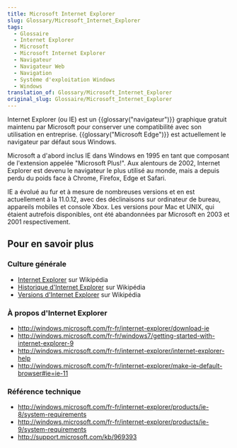 ```yaml
---
title: Microsoft Internet Explorer
slug: Glossary/Microsoft_Internet_Explorer
tags:
  - Glossaire
  - Internet Explorer
  - Microsoft
  - Microsoft Internet Explorer
  - Navigateur
  - Navigateur Web
  - Navigation
  - Système d'exploitation Windows
  - Windows
translation_of: Glossary/Microsoft_Internet_Explorer
original_slug: Glossaire/Microsoft_Internet_Explorer
---
```

Internet Explorer (ou IE) est un {{glossary("navigateur")}} graphique gratuit maintenu par Microsoft pour conserver une compatibilité avec son utilisation en entreprise. {{glossary("Microsoft Edge")}} est actuellement le navigateur par défaut sous Windows.

Microsoft a d'abord inclus IE dans Windows en 1995 en tant que composant de l'extension appelée "Microsoft Plus!". Aux alentours de 2002, Internet Explorer est devenu le navigateur le plus utilisé au monde, mais a depuis perdu du poids face à Chrome, Firefox, Edge et Safari.

IE a évolué au fur et à mesure de nombreuses versions et en est actuellement à la 11.0.12, avec des déclinaisons sur ordinateur de bureau, appareils mobiles et console Xbox. Les versions pour Mac et UNIX, qui étaient autrefois disponibles, ont été abandonnées par Microsoft en 2003 et 2001 respectivement.

## Pour en savoir plus

### Culture générale

- [Internet Explorer](https://fr.wikipedia.org/wiki/Internet_Explorer) sur Wikipédia
- [Historique d'Internet Explorer](https://fr.wikipedia.org/wiki/Internet_Explorer#Historique) sur Wikipédia
- [Versions d'Internet Explorer](https://fr.wikipedia.org/wiki/Internet_Explorer#Versions) sur Wikipédia

### À propos d'Internet Explorer

- <http://windows.microsoft.com/fr-fr/internet-explorer/download-ie>
- <http://windows.microsoft.com/fr-fr/windows7/getting-started-with-internet-explorer-9>
- <http://windows.microsoft.com/fr-fr/internet-explorer/internet-explorer-help>
- <http://windows.microsoft.com/fr-fr/internet-explorer/make-ie-default-browser#ie=ie-11>

### Référence technique

- <http://windows.microsoft.com/fr-fr/internet-explorer/products/ie-8/system-requirements>
- <http://windows.microsoft.com/fr-fr/internet-explorer/products/ie-9/system-requirements>
- <http://support.microsoft.com/kb/969393>

